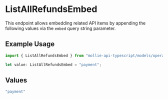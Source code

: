 # ListAllRefundsEmbed

This endpoint allows embedding related API items by appending the following values via the `embed` query string parameter.

## Example Usage

```typescript
import { ListAllRefundsEmbed } from "mollie-api-typescript/models/operations";

let value: ListAllRefundsEmbed = "payment";
```

## Values

```typescript
"payment"
```